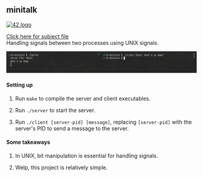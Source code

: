 ## minitalk

[<img src="https://github.com/eesuhn/c-piscine-14/assets/102596628/1c7ed51d-6afa-410b-ae89-92557236b064" alt="42 logo" width="30" />](https://42kl.edu.my/)

[Click here for subject file](./docs/en.subject.pdf) <br>
Handling signals between two processes using UNIX signals.

<img src="./docs/screenshot.png" alt="screenshot" width="800" />

#### Setting up

1. Run `make` to compile the server and client executables.

2. Run `./server` to start the server.

3. Run `./client [server-pid] [message]`, replacing `[server-pid]` with the server's PID to send a message to the server.

#### Some takeaways

1. In UNIX, bit manipulation is essential for handling signals.

2. Welp, this project is relatively simple.
